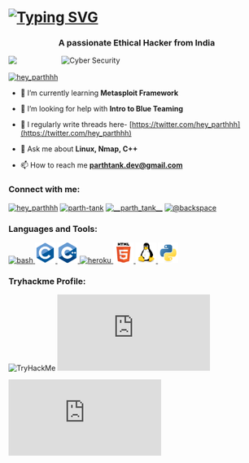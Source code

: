 


# [![Typing SVG](https://readme-typing-svg.herokuapp.com/?lines=Hey,+I'm+Parth)](https://git.io/typing-svg)

<h3 align="center">A passionate Ethical Hacker from India</h3>

<img align="right" width="400" alt="Cyber Security" src="https://kepsure.com/wp-content/uploads/2022/05/alarm-gif.gif"
    alt="">



<p align="left"> <img src="https://komarev.com/ghpvc/?username=porthhh&label=Profile%20views&color=0e75b6&style=flat" /> </p>

<p align="left"> <a href="https://twitter.com/hey_parthhh" target="blank"><img
            src="https://img.shields.io/twitter/follow/hey_parthhh?logo=twitter&style=for-the-badge"
            alt="hey_parthhh" /></a> </p>

- 🌱 I’m currently learning **Metasploit Framework**

- 🤝 I’m looking for help with **Intro to Blue Teaming**

- 📝 I regularly write threads here- [https://twitter.com/hey_parthhh](https://twitter.com/hey_parthhh)

- 💬 Ask me about **Linux, Nmap, C++**

- 📫 How to reach me **parthtank.dev@gmail.com**

<h3 align="left">Connect with me:</h3>
<p align="left">
    <a href="https://twitter.com/hey_parthhh" target="blank"><img align="center"
            src="https://raw.githubusercontent.com/rahuldkjain/github-profile-readme-generator/master/src/images/icons/Social/twitter.svg"
            alt="hey_parthhh" height="30" width="40" /></a>
    <a href="https://linkedin.com/in/parth-tank" target="blank"><img align="center"
            src="https://raw.githubusercontent.com/rahuldkjain/github-profile-readme-generator/master/src/images/icons/Social/linked-in-alt.svg"
            alt="parth-tank" height="30" width="40" /></a>
    <a href="https://instagram.com/__parth_tank__" target="blank"><img align="center"
            src="https://raw.githubusercontent.com/rahuldkjain/github-profile-readme-generator/master/src/images/icons/Social/instagram.svg"
            alt="__parth_tank__" height="30" width="40" /></a>
    <a href="https://hashnode.com/@backspace" target="blank"><img align="center"
            src="https://raw.githubusercontent.com/rahuldkjain/github-profile-readme-generator/master/src/images/icons/Social/hashnode.svg"
            alt="@backspace" height="30" width="40" /></a>
</p>

<h3 align="left">Languages and Tools:</h3>
<p align="left"> <a href="https://www.gnu.org/software/bash/" target="_blank" rel="noreferrer"> <img
            src="https://www.vectorlogo.zone/logos/gnu_bash/gnu_bash-icon.svg" alt="bash" width="40" height="40" /> </a>
    <a href="https://www.cprogramming.com/" target="_blank" rel="noreferrer"> <img
            src="https://raw.githubusercontent.com/devicons/devicon/master/icons/c/c-original.svg" alt="c" width="40"
            height="40" /> </a> <a href="https://www.w3schools.com/cpp/" target="_blank" rel="noreferrer"> <img
            src="https://raw.githubusercontent.com/devicons/devicon/master/icons/cplusplus/cplusplus-original.svg"
            alt="cplusplus" width="40" height="40" /> </a> <a href="https://heroku.com" target="_blank"
        rel="noreferrer"> <img src="https://www.vectorlogo.zone/logos/heroku/heroku-icon.svg" alt="heroku" width="40"
            height="40" /> </a> <a href="https://www.w3.org/html/" target="_blank" rel="noreferrer"> <img
            src="https://raw.githubusercontent.com/devicons/devicon/master/icons/html5/html5-original-wordmark.svg"
            alt="html5" width="40" height="40" /> </a> <a href="https://www.linux.org/" target="_blank"
        rel="noreferrer"> <img
            src="https://raw.githubusercontent.com/devicons/devicon/master/icons/linux/linux-original.svg" alt="linux"
            width="40" height="40" /> </a> <a href="https://www.python.org" target="_blank" rel="noreferrer"> <img
            src="https://raw.githubusercontent.com/devicons/devicon/master/icons/python/python-original.svg"
            alt="python" width="40" height="40" /> </a>
</p>

<p>
<h3>Tryhackme Profile:</h3> 
<img src="https://tryhackme-badges.s3.amazonaws.com/Backspace05.png" alt="TryHackMe">
<iframe src="https://tryhackme.com/api/v2/badges/public-profile?userPublicId=1167156" style='border:none;'></iframe>
</p>

<iframe src="https://api.accredible.com/v1/frontend/credential_website_embed_image/badge/121387045" style='border:none;'></iframe>
